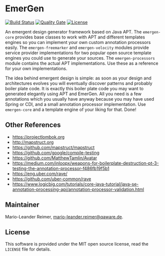# EmerGen

[![Build Status](https://travis-ci.org/qaware/emergen.svg?branch=master)](https://travis-ci.org/qaware/emergen)
[![Quality Gate](https://sonarcloud.io/api/project_badges/measure?project=de.qaware.emergen%3Aemergen&metric=alert_status)](https://sonarcloud.io/dashboard?id=de.qaware.emergen%3Aemergen)
[![License](http://img.shields.io/badge/license-MIT-green.svg?style=flat)]()

An emergent design generator framework based on Java APT. The `emergen-core` provides
base classes to work with APT and different templates engines so you can implement
your own custom annotation processors easily. The `emergen-freemarker` and `emergen-velocity`
modules provide service provider implementations for two popular open source template
engines you could use to generate your sources. The `emergen-processors` module contains the 
actual APT implementations. Use these as a reference for your own implementations.

The idea behind emergent design is simple: as soon as your design and architectures evolves you
will eventually discover patterns and probably boiler plate code. It is exactly this boiler plate
code you may want to generated elegantly using APT and EmerGen. All you need is a few annotations
which you usually have anyway because you may have used Spring or CDI, and a small annotation
processor implementation. Use `emergen-core` and a template engine of your liking for that. Done!

## Other References

- https://projectlombok.org
- http://mapstruct.org
- https://github.com/mapstruct/mapstruct
- https://github.com/google/compile-testing
- https://github.com/MatthewTamlin/Avatar
- https://medium.com/inloopx/weapons-for-boilerplate-destruction-pt-3-testing-the-annotation-processor-f486fb19f5b1
- https://eng.uber.com/rave/
- https://github.com/uber-common/rave
- https://www.logicbig.com/tutorials/core-java-tutorial/java-se-annotation-processing-api/annotation-processor-validation.html

## Maintainer

Mario-Leander Reimer, <mario-leander.reimer@qaware.de>.

## License

This software is provided under the MIT open source license, read the `LICENSE` file for details.
